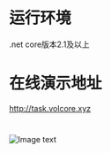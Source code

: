 # 运行环境
.net core版本2.1及以上

# 在线演示地址
http://task.volcore.xyz
  
# 
 ![Image text](https://github.com/cq-panda/Quartz.NetUI/blob/master/Quartz.NET.Web/wwwroot/images/favicon.png)
